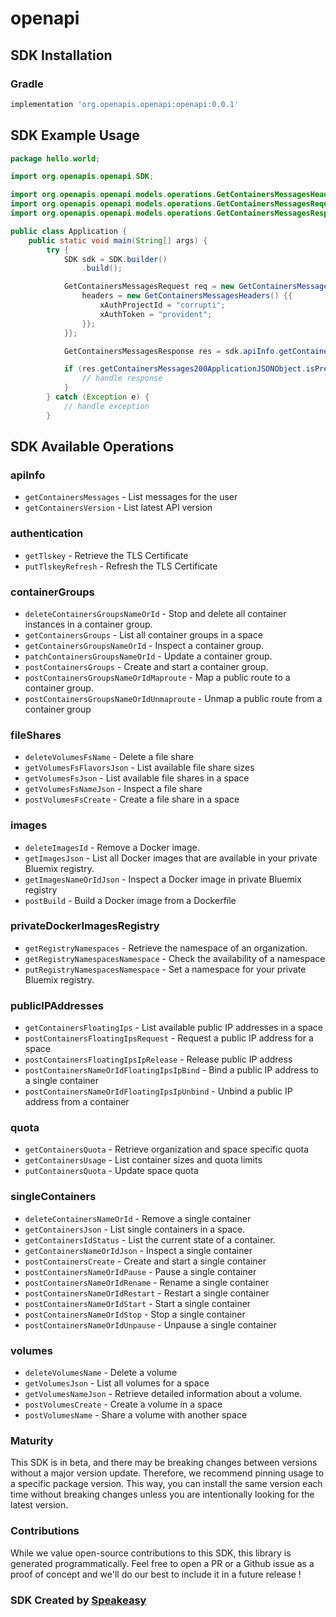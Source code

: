# openapi

<!-- Start SDK Installation -->
## SDK Installation

### Gradle

```groovy
implementation 'org.openapis.openapi:openapi:0.0.1'
```
<!-- End SDK Installation -->

## SDK Example Usage
<!-- Start SDK Example Usage -->
```java
package hello.world;

import org.openapis.openapi.SDK;

import org.openapis.openapi.models.operations.GetContainersMessagesHeaders;
import org.openapis.openapi.models.operations.GetContainersMessagesRequest;
import org.openapis.openapi.models.operations.GetContainersMessagesResponse;

public class Application {
    public static void main(String[] args) {
        try {
            SDK sdk = SDK.builder()
                .build();

            GetContainersMessagesRequest req = new GetContainersMessagesRequest() {{
                headers = new GetContainersMessagesHeaders() {{
                    xAuthProjectId = "corrupti";
                    xAuthToken = "provident";
                }};
            }};            

            GetContainersMessagesResponse res = sdk.apiInfo.getContainersMessages(req);

            if (res.getContainersMessages200ApplicationJSONObject.isPresent()) {
                // handle response
            }
        } catch (Exception e) {
            // handle exception
        }
```
<!-- End SDK Example Usage -->

<!-- Start SDK Available Operations -->
## SDK Available Operations


### apiInfo

* `getContainersMessages` - List messages for the user
* `getContainersVersion` - List latest API version

### authentication

* `getTlskey` - Retrieve the TLS Certificate
* `putTlskeyRefresh` - Refresh the TLS Certificate

### containerGroups

* `deleteContainersGroupsNameOrId` - Stop and delete all container instances in a container group.
* `getContainersGroups` - List all container groups in a space
* `getContainersGroupsNameOrId` - Inspect a container group.
* `patchContainersGroupsNameOrId` - Update a container group.
* `postContainersGroups` - Create and start a container group.
* `postContainersGroupsNameOrIdMaproute` - Map a public route to a container group.
* `postContainersGroupsNameOrIdUnmaproute` - Unmap a public route from a container group

### fileShares

* `deleteVolumesFsName` - Delete a file share
* `getVolumesFsFlavorsJson` - List available file share sizes
* `getVolumesFsJson` - List available file shares in a space
* `getVolumesFsNameJson` - Inspect a file share
* `postVolumesFsCreate` - Create a file share in a space

### images

* `deleteImagesId` - Remove a Docker image.
* `getImagesJson` - List all Docker images that are available in your private Bluemix registry.
* `getImagesNameOrIdJson` - Inspect a Docker image in private Bluemix registry
* `postBuild` - Build a Docker image from a Dockerfile

### privateDockerImagesRegistry

* `getRegistryNamespaces` - Retrieve the namespace of an organization.
* `getRegistryNamespacesNamespace` - Check the availability of a namespace
* `putRegistryNamespacesNamespace` - Set a namespace for your private Bluemix registry.

### publicIPAddresses

* `getContainersFloatingIps` - List available public IP addresses in a space
* `postContainersFloatingIpsRequest` - Request a public IP address for a space
* `postContainersFloatingIpsIpRelease` - Release public IP address
* `postContainersNameOrIdFloatingIpsIpBind` - Bind a public IP address to a single container
* `postContainersNameOrIdFloatingIpsIpUnbind` - Unbind a public IP address from a container

### quota

* `getContainersQuota` - Retrieve organization and space specific quota
* `getContainersUsage` - List container sizes and quota limits
* `putContainersQuota` - Update space quota

### singleContainers

* `deleteContainersNameOrId` - Remove a single container
* `getContainersJson` - List single containers in a space.
* `getContainersIdStatus` - List the current state of a container.
* `getContainersNameOrIdJson` - Inspect a single container
* `postContainersCreate` - Create and start a single container
* `postContainersNameOrIdPause` - Pause a single container
* `postContainersNameOrIdRename` - Rename a single container
* `postContainersNameOrIdRestart` - Restart a single container
* `postContainersNameOrIdStart` - Start a single container
* `postContainersNameOrIdStop` - Stop a single container
* `postContainersNameOrIdUnpause` - Unpause a single container

### volumes

* `deleteVolumesName` - Delete a volume
* `getVolumesJson` - List all volumes for a space
* `getVolumesNameJson` - Retrieve detailed information about a volume. 
* `postVolumesCreate` - Create a volume in a space
* `postVolumesName` - Share a volume with another space
<!-- End SDK Available Operations -->

### Maturity

This SDK is in beta, and there may be breaking changes between versions without a major version update. Therefore, we recommend pinning usage 
to a specific package version. This way, you can install the same version each time without breaking changes unless you are intentionally 
looking for the latest version.

### Contributions

While we value open-source contributions to this SDK, this library is generated programmatically. 
Feel free to open a PR or a Github issue as a proof of concept and we'll do our best to include it in a future release !

### SDK Created by [Speakeasy](https://docs.speakeasyapi.dev/docs/using-speakeasy/client-sdks)
